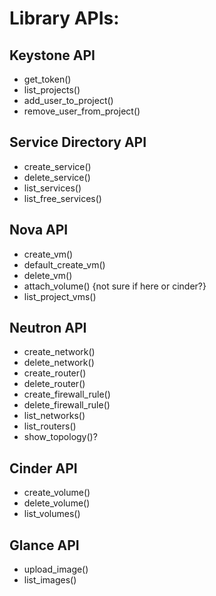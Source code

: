 # Library APIs:
## Keystone API
* get_token()
* list_projects()
* add_user_to_project()
* remove_user_from_project() 

## Service Directory API
* create_service()
* delete_service()
* list_services()
* list_free_services()

## Nova API
* create_vm()
* default_create_vm()
* delete_vm()
* attach_volume() {not sure if here or cinder?}
* list_project_vms()

## Neutron API
* create_network()
* delete_network()
* create_router()
* delete_router()
* create_firewall_rule()
* delete_firewall_rule()
* list_networks()
* list_routers()
* show_topology()?

## Cinder API
* create_volume()
* delete_volume()
* list_volumes()

## Glance API
* upload_image()
* list_images()

